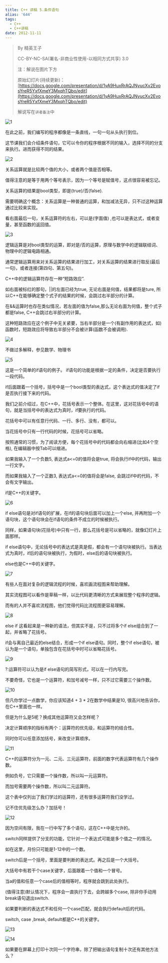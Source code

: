 ```yaml
---
title: C++ 讲稿 5.条件语句
alias: '644'
tags:
  - C++
  - C++讲稿
date: 2012-11-11
---
```


> By 精英王子
>
>   CC-BY-NC-SA(署名-非商业性使用-以相同方式共享) 3.0
>
> 注：解说在图片下方
>
> 原始幻灯片(持续更新)：[https://docs.google.com/presentation/d/1yA9HuxRrAQJNyucXv2EvosYreR5YxfXmeY3MxqhTQbo/edit](https://docs.google.com/presentation/d/1yA9HuxRrAQJNyucXv2EvosYreR5YxfXmeY3MxqhTQbo/edit)
>
>   解说写在`讲者备注`中

![1](http://i.minus.com/i2Xi8DKvPSa13.png)

在此之前，我们编写的程序都像是一条直线，一句一句从头执行到位。

这节课我们会介绍条件语句，它可以令你的程序根据不同的输入，选择不同的分支来执行。进而获得不同的结果。

![2](http://i.minus.com/iWpOhWEf2zz2q.png)

关系运算就是比较两个值的大小，或者两个值是否相等。

值得注意的是等于用两个等号表示，因为一个等号是赋值号，这点很容易被忘记。

关系运算的结果是bool类型，即是(true)/否(false).

需要明确这个概念：关系运算是一种普通的运算，和加减法无异，只不过这种运算通过比较来实现。

看右面最后一句，关系运算符的左右，可以是(字面值) ,也可以是表达式，或者变量，甚至函数的返回值。

![3](http://i.minus.com/ibwbbB29fQJ6ra.png)

逻辑运算是对bool类型的运算，即对是/否的运算，原理与数学中的逻辑联结词、物理中的逻辑电路相通。

通常逻辑运算用来对关系运算的结果进行加工，对关系运算的结果进行取反(最后一句)，或者连接(第四句、第五句)。

C++中的逻辑运算符存在一种“短路效应”.

如右面被标红的那句，||的左面已经为true, 无论右面是何值，结果都将是ture, 所以C++在能够确定整个式子的结果的时候，会跳过右半部分的计算。

在&amp;&amp;运算时也存在类似情况，若左面的值为false,那么无论右面为何值，整个式子都是false, C++会跳过右半部分的计算。

这种短路效应在这个例子中无关紧要，当右半部分是一个(有副作用的表达式，如)函数时，短路效应将导致右半部分不会被计算(函数不会被调用).

![4](http://i.minus.com/ie7xWniMuoiSr.png)

不做过多解释，参见数学、物理书

![5](http://i.minus.com/i5XlXwDEjlF7A.png)

这是一个简单的if语句的例子。
if语句的功能是根据一定的条件，决定是否要执行一段代码。

if后面跟着一个括号，括号中是一个bool类型的表达式，这个表达式的值决定了if是否执行接下来的代码。

我们之前介绍过，在C++中，花括号表示一个整体。在这里，这对花括号中的语句，就是当括号中的表达式为真时，if要执行的代码。

花括号中可以有任意行代码、一行、多行、没有，都可以。

当花括号中只有一行代码的时候，花括号可以省略。

按照通常的习惯，为了阅读方便，每个花括号中的代码都会向右缩进(比如4个空格), 在编辑器中按Tab可以缩进。

如果我输入了一个负数5, 表达式a&lt;=0的值将会是true, 将会执行if中的代码，输出一行文字。

而如果我输入了一个正数3, 表达式a&lt;=0的值将会是false, 会跳过if中的代码，不会有文字输出。

if是C++的关键字。

![6](http://i.minus.com/itecfai5SoV5W.png)

if else语句是对if语句的扩展，在if的语句块后面可以加上一个else, 并再附加一个语句块，这个语句块会在if语句的条件不成立的时候被执行。

同样，如果语句块(花括号)中只有一行，那么花括号是可以省略的，就像幻灯片上面那样。

if else语句中，无论括号中的表达式是真是假，都会有一个语句块被执行。当表达式为真时，if后的语句块被执行，为假时，else后的语句块被执行。

else也是C++中的关键字。

![7](http://i.minus.com/iJCvCu27anwRa.png)

有些人在面对复杂的逻辑流程的时候，喜欢画流程图来帮助理解。

其实流程图可以看作是草稿一样，以比代码更清晰的方式来展现整个程序的逻辑。

而有的人并不喜欢流程图，他们觉得代码比流程图更容易理解。

![8](http://i.minus.com/i1fCI3mIYYIKa.png)

else if 这看起来是一种新的语法，但其实不是，只不过将多个if else组合到了一起，并省略了花括号。

if会与离自己最近的else结合，形成一个if else语句。同时，整个if else语句，被认为是一个语句，单独包含在花括号中时可以省略花括号。

![9](http://i.minus.com/iQYO43z891Pmz.png)

?:运算符可以认为是if else语句的简写形式，可以在一行内写完。

不要奇怪，它也是一个运算符，和加号减号一样，只不过它需要三个操作数。

![10](http://i.minus.com/ibjvVAuzVtT4c1.png)

但凡你学过一点数学，你应该知道4 + 3 * 2在数学中结果是10, 很高兴地告诉你，在C++里面也一样。

但是为什么是5呢？换成其他运算符又会怎样呢？

决定计算顺序的指标有两个：运算符的优先级，和运算符的结合性。

同时你可以任意添加括号，来改变计算顺序。

![11](http://i.minus.com/iY2Zwmd14bKI6.png)

C++的运算符分为一元、二元、三元运算符，前面的数字代表运算符有几个操作数。

例如负号，它只需要一个操作数，所以叫一元运算符。

而加号需要两个操作数，所以叫二元运算符。

这个表中仅列出了我们学过的运算符，还有很多运算符我们没学过。

记不住优先级怎么办？加括号！

![12](http://i.minus.com/iGS7JEX26kNMW.png)

因为空间有限，我在一行中写了多个语句，这在C++中是允许的。

switch同样提供了分支的功能，它针对一个表达式可能是多个值之一的情况。

如在这里，月份只可能是1-12中的一个数。

switch后是一个括号，里面是要判断的表达式。再之后是一个大括号。

大括号中有若干个case关键字，后面跟着一个值和一个冒号。

当a的值和任意一个case后的值相等时，程序就会跳到此处执行。

(值得注意)默认情况下，程序会一直执行下去，会跨越多个case, 除非你手动用break语句退出switch.

如果要判断的表达式不和任何一个case匹配，就会执行default后的代码。

switch, case ,break, default都是C++的关键字。

![13](http://i.minus.com/i0v2a3J5qAoPZ.png)

![14](http://i.minus.com/ibb3YiJ2KP0F2l.png)

如果要在屏幕上打印十次同一个字符串，除了把输出语句复制十次还有其他方法么？
